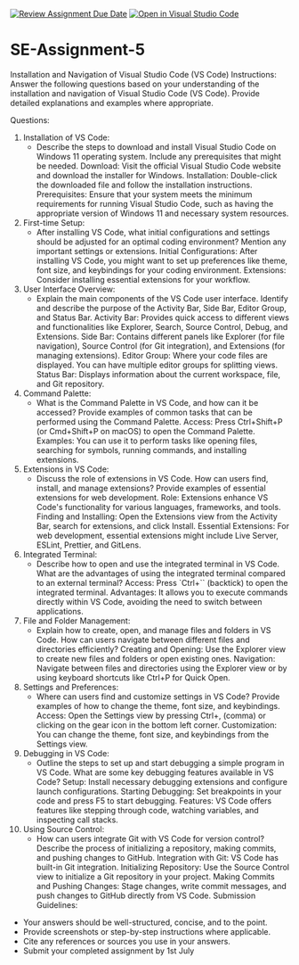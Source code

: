 [![Review Assignment Due Date](https://classroom.github.com/assets/deadline-readme-button-22041afd0340ce965d47ae6ef1cefeee28c7c493a6346c4f15d667ab976d596c.svg)](https://classroom.github.com/a/XoLGRbHq)
[![Open in Visual Studio Code](https://classroom.github.com/assets/open-in-vscode-2e0aaae1b6195c2367325f4f02e2d04e9abb55f0b24a779b69b11b9e10269abc.svg)](https://classroom.github.com/online_ide?assignment_repo_id=15275706&assignment_repo_type=AssignmentRepo)
# SE-Assignment-5
Installation and Navigation of Visual Studio Code (VS Code)
 Instructions:
Answer the following questions based on your understanding of the installation and navigation of Visual Studio Code (VS Code). Provide detailed explanations and examples where appropriate.

 Questions:

1. Installation of VS Code:
   - Describe the steps to download and install Visual Studio Code on Windows 11 operating system. Include any prerequisites that might be needed.
Download: Visit the official Visual Studio Code website and download the installer for Windows.
Installation: Double-click the downloaded file and follow the installation instructions.
Prerequisites: Ensure that your system meets the minimum requirements for running Visual Studio Code, such as having the appropriate version of Windows 11 and necessary system resources.
2. First-time Setup:
   - After installing VS Code, what initial configurations and settings should be adjusted for an optimal coding environment? Mention any important settings or extensions.
Initial Configurations: After installing VS Code, you might want to set up preferences like theme, font size, and keybindings for your coding environment.
Extensions: Consider installing essential extensions for your workflow.
3. User Interface Overview:
   - Explain the main components of the VS Code user interface. Identify and describe the purpose of the Activity Bar, Side Bar, Editor Group, and Status Bar.
Activity Bar: Provides quick access to different views and functionalities like Explorer, Search, Source Control, Debug, and Extensions.
Side Bar: Contains different panels like Explorer (for file navigation), Source Control (for Git integration), and Extensions (for managing extensions).
Editor Group: Where your code files are displayed. You can have multiple editor groups for splitting views.
Status Bar: Displays information about the current workspace, file, and Git repository.
4. Command Palette:
   - What is the Command Palette in VS Code, and how can it be accessed? Provide examples of common tasks that can be performed using the Command Palette.
Access: Press Ctrl+Shift+P (or Cmd+Shift+P on macOS) to open the Command Palette.
Examples: You can use it to perform tasks like opening files, searching for symbols, running commands, and installing extensions.
5. Extensions in VS Code:
   - Discuss the role of extensions in VS Code. How can users find, install, and manage extensions? Provide examples of essential extensions for web development.
Role: Extensions enhance VS Code's functionality for various languages, frameworks, and tools.
Finding and Installing: Open the Extensions view from the Activity Bar, search for extensions, and click Install.
Essential Extensions: For web development, essential extensions might include Live Server, ESLint, Prettier, and GitLens.
6. Integrated Terminal:
   - Describe how to open and use the integrated terminal in VS Code. What are the advantages of using the integrated terminal compared to an external terminal?
Access: Press `Ctrl+`` (backtick) to open the integrated terminal.
Advantages: It allows you to execute commands directly within VS Code, avoiding the need to switch between applications.
7. File and Folder Management:
   - Explain how to create, open, and manage files and folders in VS Code. How can users navigate between different files and directories efficiently?
Creating and Opening: Use the Explorer view to create new files and folders or open existing ones.
Navigation: Navigate between files and directories using the Explorer view or by using keyboard shortcuts like Ctrl+P for Quick Open.
8. Settings and Preferences:
   - Where can users find and customize settings in VS Code? Provide examples of how to change the theme, font size, and keybindings.
Access: Open the Settings view by pressing Ctrl+, (comma) or clicking on the gear icon in the bottom left corner.
Customization: You can change the theme, font size, and keybindings from the Settings view.
9. Debugging in VS Code:
   - Outline the steps to set up and start debugging a simple program in VS Code. What are some key debugging features available in VS Code?
Setup: Install necessary debugging extensions and configure launch configurations.
Starting Debugging: Set breakpoints in your code and press F5 to start debugging.
Features: VS Code offers features like stepping through code, watching variables, and inspecting call stacks.
10. Using Source Control:
    - How can users integrate Git with VS Code for version control? Describe the process of initializing a repository, making commits, and pushing changes to GitHub.
Integration with Git: VS Code has built-in Git integration.
Initializing Repository: Use the Source Control view to initialize a Git repository in your project.
Making Commits and Pushing Changes: Stage changes, write commit messages, and push changes to GitHub directly from VS Code.
 Submission Guidelines:
- Your answers should be well-structured, concise, and to the point.
- Provide screenshots or step-by-step instructions where applicable.
- Cite any references or sources you use in your answers.
- Submit your completed assignment by 1st July 

